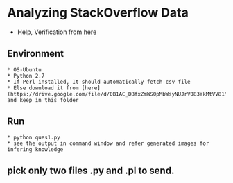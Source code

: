 # Analyzing StackOverflow Data

* Help, Verification from [here](https://github.com/jatinmandav/Explanatory-Data-Analysis/blob/master/StackOverFlow/EDA-StackOverFlow.ipynb)

## Environment
    * OS-Ubuntu
    * Python 2.7
    * If Perl installed, It should automatically fetch csv file
    * Else download it from [here](https://drive.google.com/file/d/0B1AC_DBfxZmWS0pMbWsyNUJrV083akMtVV81NmViRjcxbmhj/view) and keep in this folder

## Run
    * python ques1.py
    * see the output in command window and refer generated images for infering knowledge

## pick only two files .py and .pl to send.

